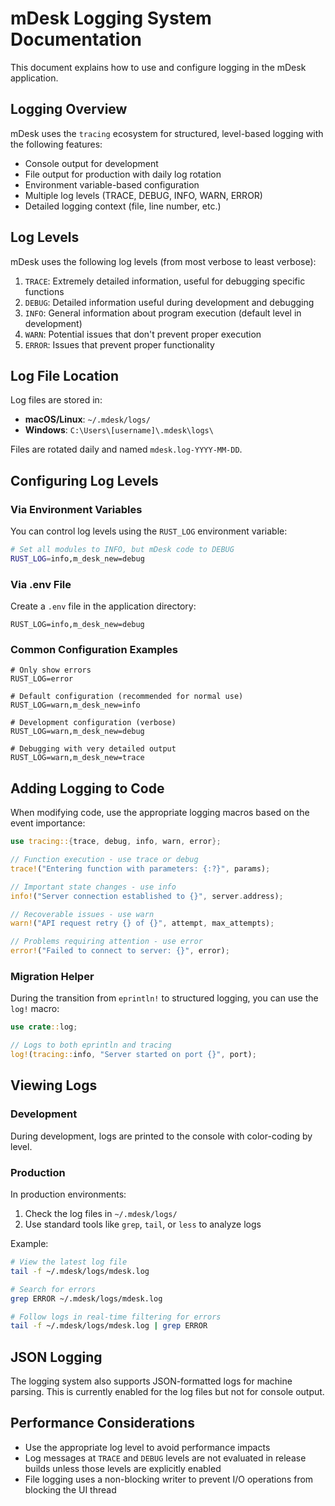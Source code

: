 # mDesk Logging System Documentation

This document explains how to use and configure logging in the mDesk application.

## Logging Overview

mDesk uses the `tracing` ecosystem for structured, level-based logging with the following features:

- Console output for development
- File output for production with daily log rotation
- Environment variable-based configuration
- Multiple log levels (TRACE, DEBUG, INFO, WARN, ERROR)
- Detailed logging context (file, line number, etc.)

## Log Levels

mDesk uses the following log levels (from most verbose to least verbose):

1. `TRACE`: Extremely detailed information, useful for debugging specific functions
2. `DEBUG`: Detailed information useful during development and debugging
3. `INFO`: General information about program execution (default level in development)
4. `WARN`: Potential issues that don't prevent proper execution
5. `ERROR`: Issues that prevent proper functionality

## Log File Location

Log files are stored in:

- **macOS/Linux**: `~/.mdesk/logs/`
- **Windows**: `C:\Users\[username]\.mdesk\logs\`

Files are rotated daily and named `mdesk.log-YYYY-MM-DD`.

## Configuring Log Levels

### Via Environment Variables

You can control log levels using the `RUST_LOG` environment variable:

```bash
# Set all modules to INFO, but mDesk code to DEBUG
RUST_LOG=info,m_desk_new=debug
```

### Via .env File

Create a `.env` file in the application directory:

```
RUST_LOG=info,m_desk_new=debug
```

### Common Configuration Examples

```
# Only show errors
RUST_LOG=error

# Default configuration (recommended for normal use)
RUST_LOG=warn,m_desk_new=info

# Development configuration (verbose)
RUST_LOG=warn,m_desk_new=debug

# Debugging with very detailed output
RUST_LOG=warn,m_desk_new=trace
```

## Adding Logging to Code

When modifying code, use the appropriate logging macros based on the event importance:

```rust
use tracing::{trace, debug, info, warn, error};

// Function execution - use trace or debug
trace!("Entering function with parameters: {:?}", params);

// Important state changes - use info
info!("Server connection established to {}", server.address);

// Recoverable issues - use warn
warn!("API request retry {} of {}", attempt, max_attempts);

// Problems requiring attention - use error
error!("Failed to connect to server: {}", error);
```

### Migration Helper

During the transition from `eprintln!` to structured logging, you can use the `log!` macro:

```rust
use crate::log;

// Logs to both eprintln and tracing
log!(tracing::info, "Server started on port {}", port);
```

## Viewing Logs

### Development

During development, logs are printed to the console with color-coding by level.

### Production

In production environments:

1. Check the log files in `~/.mdesk/logs/`
2. Use standard tools like `grep`, `tail`, or `less` to analyze logs

Example:
```bash
# View the latest log file
tail -f ~/.mdesk/logs/mdesk.log

# Search for errors
grep ERROR ~/.mdesk/logs/mdesk.log

# Follow logs in real-time filtering for errors
tail -f ~/.mdesk/logs/mdesk.log | grep ERROR
```

## JSON Logging

The logging system also supports JSON-formatted logs for machine parsing.
This is currently enabled for the log files but not for console output.

## Performance Considerations

- Use the appropriate log level to avoid performance impacts
- Log messages at `TRACE` and `DEBUG` levels are not evaluated in release builds unless those levels are explicitly enabled
- File logging uses a non-blocking writer to prevent I/O operations from blocking the UI thread
